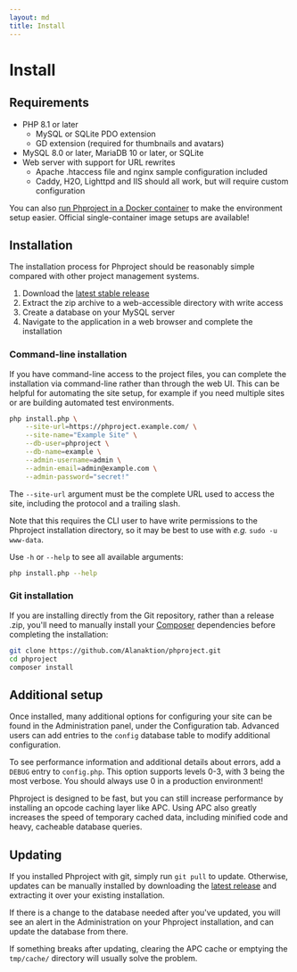 ```yaml
---
layout: md
title: Install
---
```

<h1 class="page-header">Install</h1>

## Requirements

* PHP 8.1 or later
    * MySQL or SQLite PDO extension
    * GD extension (required for thumbnails and avatars)
* MySQL 8.0 or later, MariaDB 10 or later, or SQLite
* Web server with support for URL rewrites
    * Apache .htaccess file and nginx sample configuration included
    * Caddy, H2O, Lighttpd and IIS should all work, but will require custom configuration

You can also [run Phproject in a Docker container](/install/docker.html) to make the environment setup easier. Official single-container image setups are available!

## Installation

The installation process for Phproject should be reasonably simple compared with other project management systems.

1. Download the [latest stable release](https://github.com/Alanaktion/phproject/releases/latest)
2. Extract the zip archive to a web-accessible directory with write access
3. Create a database on your MySQL server
4. Navigate to the application in a web browser and complete the installation

### Command-line installation

If you have command-line access to the project files, you can complete the installation via command-line rather than through the web UI. This can be helpful for automating the site setup, for example if you need multiple sites or are building automated test environments.

```bash
php install.php \
    --site-url=https://phproject.example.com/ \
    --site-name="Example Site" \
    --db-user=phproject \
    --db-name=example \
    --admin-username=admin \
    --admin-email=admin@example.com \
    --admin-password="secret!"
```

The `--site-url` argument must be the complete URL used to access the site, including the protocol and a trailing slash.

Note that this requires the CLI user to have write permissions to the Phproject installation directory, so it may be best to use with _e.g._ `sudo -u www-data`.

Use `-h` or `--help` to see all available arguments:

```bash
php install.php --help
```

### Git installation

If you are installing directly from the Git repository, rather than a release .zip, you'll need to manually install your [Composer](https://getcomposer.org) dependencies before completing the installation:

```bash
git clone https://github.com/Alanaktion/phproject.git
cd phproject
composer install
```

## Additional setup
Once installed, many additional options for configuring your site can be found in the Administration panel, under the Configuration tab. Advanced users can add entries to the `config` database table to modify additional configuration.

To see performance information and additional details about errors, add a `DEBUG` entry to `config.php`. This option supports levels 0-3, with 3 being the most verbose.
<span class="text-danger">You should always use 0 in a production environment!</span>

Phproject is designed to be fast, but you can still increase performance by installing an opcode caching layer like APC. Using APC also greatly increases the speed of temporary cached data, including minified code and heavy, cacheable database queries.


## Updating
If you installed Phproject with git, simply run `git pull` to update. Otherwise, updates can be manually installed by downloading the [latest release](https://github.com/Alanaktion/phproject/releases/latest) and extracting it over your existing installation.

If there is a change to the database needed after you've updated, you will see an alert in the Administration on your Phproject installation, and can update the database from there.

If something breaks after updating, clearing the APC cache or emptying the `tmp/cache/` directory will usually solve the problem.
